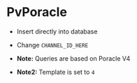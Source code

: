 # PvPoracle

- Insert directly into database
- Change `CHANNEL_ID_HERE`

- **Note:** Queries are based on Poracle V4
- **Note2:** Template is set to `4`
